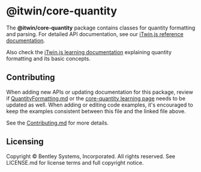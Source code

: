 # @itwin/core-quantity

The __@itwin/core-quantity__ package contains classes for quantity formatting and parsing. For detailed API documentation, see our [iTwin.js reference documentation](https://www.itwinjs.org/reference/core-quantity/quantity/).

Also check the [iTwin.js learning documentation](https://www.itwinjs.org/learning/quantity) explaining quantity formatting and its basic concepts.

## Contributing

When adding new APIs or updating documentation for this package, review if [QuantityFormatting.md](https://github.com/iTwin/itwinjs-core/blob/master/docs/learning/frontend/QuantityFormatting.md) or the [core-quantity learning page](https://github.com/iTwin/itwinjs-core/blob/master/docs/learning/quantity/index.md) needs to be updated as well. When adding or editing code examples, it's encouraged to keep the examples consistent between this file and the linked file above.

See the [Contributing.md](https://github.com/iTwin/itwinjs-core/blob/master/CONTRIBUTING.md) for more details.

## Licensing

Copyright © Bentley Systems, Incorporated. All rights reserved. See LICENSE.md for license terms and full copyright notice.
